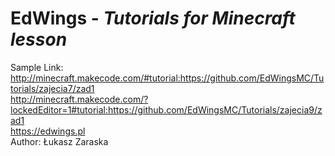 # EdWings - **_Tutorials for Minecraft lesson_** 
Sample Link: 
http://minecraft.makecode.com/#tutorial:https://github.com/EdWingsMC/Tutorials/zajecia7/zad1<br>
http://minecraft.makecode.com/?lockedEditor=1#tutorial:https://github.com/EdWingsMC/Tutorials/zajecia9/zad1 <br>
https://edwings.pl<br>
Author: Łukasz Zaraska

